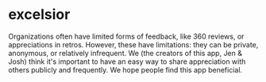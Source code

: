 # excelsior
Organizations often have limited forms of feedback, like 360 reviews, or appreciations in retros. However, these have limitations: they can be private, anonymous, or relatively infrequent. We (the creators of this app, Jen &amp; Josh) think it's important to have an easy way to share appreciation with others publicly and frequently. We hope people find this app beneficial.
